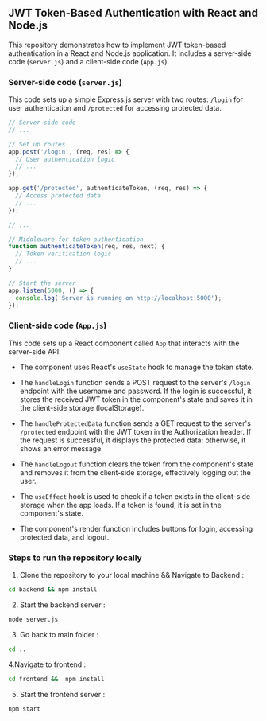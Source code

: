 ## JWT Token-Based Authentication with React and Node.js

This repository demonstrates how to implement JWT token-based authentication in a React and Node.js application. It includes a server-side code (`server.js`) and a client-side code (`App.js`).

### Server-side code (`server.js`)

This code sets up a simple Express.js server with two routes: `/login` for user authentication and `/protected` for accessing protected data.

```javascript
// Server-side code
// ...

// Set up routes
app.post('/login', (req, res) => {
  // User authentication logic
  // ...
});

app.get('/protected', authenticateToken, (req, res) => {
  // Access protected data
  // ...
});

// ...

// Middleware for token authentication
function authenticateToken(req, res, next) {
  // Token verification logic
  // ...
}

// Start the server
app.listen(5000, () => {
  console.log('Server is running on http://localhost:5000');
});
```
### Client-side code (`App.js`)

This code sets up a React component called `App` that interacts with the server-side API.

- The component uses React's `useState` hook to manage the token state.

- The `handleLogin` function sends a POST request to the server's `/login` endpoint with the username and password. If the login is successful, it stores the received JWT token in the component's state and saves it in the client-side storage (localStorage).

- The `handleProtectedData` function sends a GET request to the server's `/protected` endpoint with the JWT token in the Authorization header. If the request is successful, it displays the protected data; otherwise, it shows an error message.

- The `handleLogout` function clears the token from the component's state and removes it from the client-side storage, effectively logging out the user.

- The `useEffect` hook is used to check if a token exists in the client-side storage when the app loads. If a token is found, it is set in the component's state.

- The component's render function includes buttons for login, accessing protected data, and logout.

### Steps to run the repository locally

1. Clone the repository to your local machine && Navigate to Backend :
```bash
cd backend && npm install
```
2. Start the backend server :
```bash
node server.js
```
3. Go back to main folder :
```bash
cd ..
```
4.Navigate to frontend :
```bash
cd frontend &&  npm install
```
5. Start the frontend server :
```bash
npm start 
```

